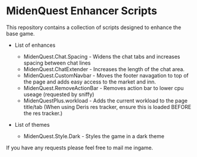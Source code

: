 # MidenQuest Enhancer Scripts

This repository contains a collection of scripts designed to enhance the base game. 

- List of enhances
  - MidenQuest.Chat.Spacing - Widens the chat tabs and increases spacing between chat lines
  - MidenQuest.ChatExtender - Increases the length of the chat area.
  - MidenQuest.CustomNavbar - Moves the footer navagation to top of the page and adds easy access to the market and inn.
  - MidenQuest.RemoveActionBar - Removes action bar to lower cpu useage (requested by sniffy)
  - MidenQuestPlus.workload - Adds the current workload to the page title/tab (When using Deris res tracker, ensure this is loaded BEFORE the res tracker.)

- List of themes
  - MidenQuest.Style.Dark - Styles the game in a dark theme
  
If you have any requests please feel free to mail me ingame.
